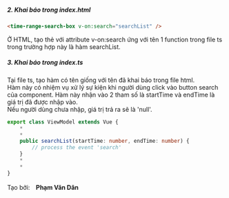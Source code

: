 ##### 2. Khai báo trong index.html

```html
<time-range-search-box v-on:search="searchList" />
```

Ở HTML, tạo thẻ <time-range-search-box> với attribute v-on:search ứng với tên 1 function trong file ts
trong trường hợp này là hàm searchList.

##### 3. Khai báo trong index.ts

Tại file ts, tạo hàm có tên giống với tên đã khai báo trong file html.   
Hàm này có nhiệm vụ xử lý sự kiện khi người dùng click vào button search của component.
Hàm này nhận vào 2 tham số là startTime và endTime là giá trị đã được nhập vào.  
Nếu người dùng chưa nhập, giá trị trả ra sẽ là 'null'.

```ts
export class ViewModel extends Vue {
    *
    *
    public searchList(startTime: number, endTime: number) {
        // process the event 'search'
    }
    *
    *
}
```

Tạo bởi:　**Phạm Văn Dân**